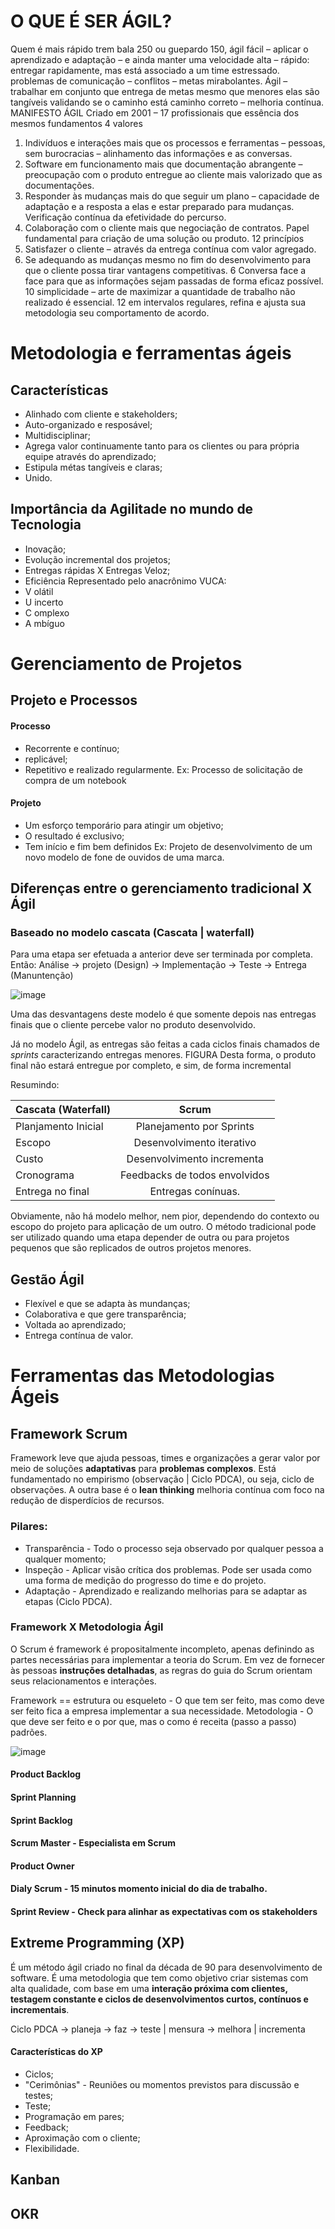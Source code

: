 # O QUE É SER ÁGIL?
Quem é mais rápido trem bala 250 ou guepardo 150, ágil fácil – aplicar o aprendizado e adaptação – e ainda manter uma velocidade alta 
– rápido: entregar rapidamente, mas está associado a um time estressado. problemas de comunicação – conflitos – metas mirabolantes.
Ágil – trabalhar em conjunto que entrega de metas mesmo que menores elas são tangíveis validando se o caminho está caminho correto – melhoria contínua.
MANIFESTO ÁGIL
Criado em 2001 – 17 profissionais que essência dos mesmos fundamentos 
4 valores 
1.	Indivíduos e interações mais que os processos e ferramentas – pessoas, sem burocracias – alinhamento das informações e as conversas.
2.	Software em funcionamento mais que documentação abrangente – preocupação com o produto entregue ao cliente mais valorizado que as documentações.
3.	Responder às mudanças mais do que seguir um plano – capacidade de adaptação e a resposta a elas e estar preparado para mudanças. Verificação contínua da efetividade do percurso.
4.	Colaboração com o cliente mais que negociação de contratos. Papel fundamental para criação de uma solução ou produto.
12 princípios
1.	Satisfazer o cliente – através da entrega contínua com valor agregado. 
2.	Se adequando as mudanças mesmo no fim do desenvolvimento para que o cliente possa tirar vantagens competitivas.
6	Conversa face a face para que as informações sejam passadas de forma eficaz possível.
10 simplicidade – arte de maximizar a quantidade de trabalho não realizado é essencial. 
12 em intervalos regulares, refina e ajusta sua metodologia seu comportamento de acordo.



# Metodologia e ferramentas ágeis 

## Características 
- Alinhado com cliente e stakeholders;
- Auto-organizado e resposável;
- Multidisciplinar;
- Agrega valor continuamente tanto para os clientes ou para própria equipe através do aprendizado;
- Estipula métas tangíveis e claras;
- Unido.


## Importância da Agilitade no mundo de Tecnologia
- Inovação;
- Evolução incremental dos projetos;
- Entregas rápidas X Entregas Veloz;
- Eficiência
Representado pelo anacrônimo VUCA:
- V olátil
- U incerto
- C omplexo
- A mbíguo

# Gerenciamento de Projetos
## Projeto e Processos
#### Processo
- Recorrente e contínuo;
- replicável;
- Repetitivo e realizado regularmente.
Ex: Processo de solicitação de compra de um notebook

#### Projeto
- Um esforço temporário para atingir um objetivo;
- O resultado é exclusivo;
- Tem início e fim bem definidos
Ex: Projeto de desenvolvimento de um novo modelo de fone de ouvidos de uma marca.

## Diferenças entre o gerenciamento tradicional X Ágil
### Baseado no modelo cascata (Cascata | waterfall)
Para uma etapa ser efetuada a anterior deve ser terminada por completa. Então:
Análise -> projeto (Design) -> Implementação -> Teste -> Entrega (Manuntenção)


![image](https://user-images.githubusercontent.com/26006567/212175401-12f678f4-0b85-405d-a026-5ebdfd7fd710.png)

Uma das desvantagens deste modelo é que somente depois nas entregas finais que o cliente percebe valor no produto desenvolvido.

Já no modelo Ágil, as entregas são feitas a cada ciclos finais chamados de *sprints* caracterizando entregas menores.
FIGURA
Desta forma, o produto final não estará entregue por completo, e sim, de forma incremental


Resumindo:

 Cascata (Waterfall)    | Scrum
| :---                  | :---:      
| Planjamento Inicial   | Planejamento por Sprints
| Escopo                | Desenvolvimento iterativo 
| Custo                 | Desenvolvimento incrementa
| Cronograma            | Feedbacks de todos envolvidos
| Entrega no final      | Entregas conínuas.


Obviamente, não há modelo melhor, nem pior, dependendo do contexto ou escopo do projeto para aplicação de um outro. O método tradicional pode ser utilizado quando uma etapa depender de outra ou para projetos pequenos que são replicados de outros projetos menores.


## Gestão Ágil 
- Flexível e que se adapta às mundanças;
- Colaborativa e que gere transparência;
- Voltada ao aprendizado;
- Entrega contínua de valor.


# Ferramentas das Metodologias Ágeis
## Framework Scrum
Framework leve que ajuda pessoas, times e organizações a gerar valor por meio de soluções **adaptativas** para **problemas complexos**. Está fundamentado no empirismo (observação | Ciclo PDCA), ou seja, ciclo de observações. A outra base é o **lean thinking** melhoria contínua com foco na redução de disperdícios de recursos.

### Pilares:
- Transparência - Todo o processo seja observado por qualquer pessoa a qualquer momento;
- Inspeção - Aplicar visão crítica dos problemas. Pode ser usada como uma forma de medição do progresso do time e do projeto.
- Adaptação - Aprendizado e realizando melhorias para se adaptar as etapas (Ciclo PDCA).

### Framework X Metodologia Ágil
O Scrum é framework é propositalmente incompleto, apenas definindo as partes necessárias para implementar a teoria do Scrum. Em vez de fornecer às pessoas **instruções detalhadas**, as regras do guia do Scrum orientam seus relacionamentos e interações.



Framework == estrutura ou esqueleto - O que tem ser feito, mas como deve ser feito fica a empresa implementar a sua necessidade.
Metodologia - O que deve ser feito e o por que, mas o como é receita (passo a passo) padrões.

![image](https://user-images.githubusercontent.com/26006567/212372524-95f92b97-1262-46ea-a862-edbff02f73c6.png)

#### Product Backlog
#### Sprint Planning
#### Sprint Backlog
#### Scrum Master - Especialista em Scrum 
#### Product Owner
#### Dialy Scrum - 15 minutos momento inicial do dia de trabalho.
#### Sprint Review - Check para alinhar as expectativas com os stakeholders



## Extreme Programming (XP)
É um método ágil criado no final da década de 90 para desenvolvimento de software. É uma metodologia que tem como objetivo criar sistemas com alta qualidade, com base em uma __interação próxima com clientes, testagem constante e ciclos de desenvolvimentos curtos, contínuos e incrementais__.

Ciclo PDCA -> planeja -> faz -> teste | mensura -> melhora | incrementa

#### Características do XP
- Ciclos;
- "Cerimônias" - Reuniões ou momentos previstos para discussão e testes;
- Teste;
- Programação em pares;
- Feedback;
- Aproximação com o cliente;
- Flexibilidade.



## Kanban
## OKR
